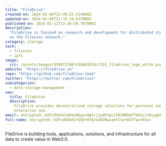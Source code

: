 ```yaml
---
title: "FileDrive"
created-on: 2024-01-04T22:40:25.514000Z
updated-on: 2024-01-05T21:35:19.637000Z
published-on: 2024-01-11T13:26:59.787000Z
description:
  "FileDrive is focused on research and development for distributed storage
  on the Filecoin network."
category: storage
tech:
  - filecoin
  - ipfs
image:
  src: /assets/images/659872fd67c584b3534c7331_filedrive_logo_white.png
website: "https://filedrive.io"
repo: "https://github.com/filedrive-team"
twitter: "https://twitter.com/FileDrive1"
subcategories:
  - data-storage-management
seo:
  title: FileDrive
  description:
    FileDrive provides decentralized storage solutions for personal and
    enterprise use.
email: encrypted::U2FsdGVkX186Vx8QyocHglrjiy0h3pLCFBJ8MHaPTb91cccBiygkPRRYB68myVXb
full-name: encrypted::U2FsdGVkX1+UI0+OtA/wIKZRwzaetCsp+ACF7worE5o=
---
```


FileDrive is building tools, applications, solutions, and infrastructure for all data to create value in Web3.0.
